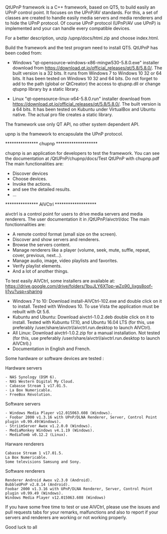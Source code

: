 QtUPnP framework is a C++ framework, based on QT5, to build easily an UPnP control point.
It focuses on the UPnP/AV standards.
For this, a set of classes are created to handle easily media servers and media renderers and to hide the UPnP protocol.
Of course UPnP protocol (UPnP/AV use UPnP) is implemented and your can handle every compatible devices.

For a better description, unzip /upnp/docs/html.zip and choose index.html.

Build the framework and the test program need to install QT5. QtUPnP has been coded from:
  - Windows "qt-opensource-windows-x86-mingw530-5.8.0.exe" installer download from https://download.qt.io/official_releases/qt/5.8/5.8.0/.
    The built version is a 32 bits. It runs from Windows 7 to Windows 10 32 or 64 bits. 
    It has been tested on Windows 10 32 and 64 bits.
    Do not forget to add to the path (global or QtCreator) the access to qtupnp.dll or change qtupnp library by a static library.

  - Linux "qt-opensource-linux-x64-5.8.0.run" installer download from https://download.qt.io/official_releases/qt/5.8/5.8.0/.
    The built version is a 64 bits. It has been tested on Kubuntu under VirtualBox and Ubuntu native.
    The actual pro file creates a static library.

The framework use only QT API, no other system dependent API.

upnp is the framework to encapsulate the UPnP protocol.


*************** chupnp *******************

chupnp is an application for developers to test the framework. You can see the documentation at /QtUPnP/chupnp/docs/Test QtUPnP with chupnp.pdf
The main functionalities are:
  - Discover devices
  - Choose devices.
  - Invoke the actions.
  - and see the detailed results.
  - ...
  
  

*************** AIVCtrl *******************

aivctrl is a control point for users to drive media servers and media renderers. The user documentation it in /QtUPnP/aivctrl/doc
The main fonctionnalities are:
  - A remote control format (small size on the screen).
  - Discover and show servers and renderers.
  - Browse the servers content.
  - Manage renderers like a player (volume, seek, mute, suffle, repeat, cover, previous, next...).
  - Manage audio, image, video playlists and favorites.
  - Verify playlist elements.
  - And a lot of another things.
  
To test easily AIVCtrl, some installers are available at: https://drive.google.com/drive/folders/1buJLY6XTpp-wZo90_Iixgs8oof-Ij1yu?usp=sharing
  - Windows 7 to 10: Download install-AIVCtrl-102.exe and double click on it to install.
    Tested with Windows 10. To use Vista the application must be rebuilt with Qt 5.6.
  - Kubuntu and Ubuntu: Download aivctrl-1.0.2.deb double click on it to install.
    Tested with Kubuntu 17.10, and Ubuntu 16.04 LTS (for this, use preferably /user/share/aivctrl/aivctrl.run.desktop to launch AIVCtrl).
  - All Linux: Download aivctrl-1.0.2.zip for a manual installation.
    Not tested (for this, use preferably /user/share/aivctrl/aivctrl.run.desktop to launch AIVCtrl).)
  - Documentation in English and French.
  
Some hardware or software devices are tested :
  
 Hardware servers

    - NAS Synology (DSM 6).
    - NAS Western Digital My Cloud.
    - Cabasse Stream 1 v17.01.5.
    - La Box Numericable.
    - FreeBox Révolution.
 
 Software servers

    - Windows Media Player v12.015063.608 (Windows).
    - Foobar 2000 v1.3.16 with UPnP/DLNA Renderer, Server, Control Point plugin v0.99.49(Windows).
    - StriimServer Awox v1.2.0.0 (Windows).
    - MediaMonkey Windows v4.1.19 (Windows).
    - MediaTomb v0.12.2 (Linux).	

 Harware renderers

    Cabasse Stream 1 v17.01.5.
    La Box Numericable.
    Some televisions Samsung and Sony.

 Software renderers

    Renderer Android Awox v2.3.0 (Android).
    BubbleUPnP v2.8.14 (Android).
    Foobar 2000 v1.3.16 with UPnP/DLNA Renderer, Server, Control Point plugin v0.99.49 (Windows).
    Windows Media Player v12.015063.608 (Windows)

If you have some free time to test or use AIVCtrl, please use the issues and pull requests tabs for your remarks, malfunctions
and also to report if your servers and renderers are working or not working properly.

Good luck to all





